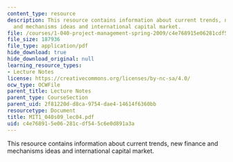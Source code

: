 ```yaml
---
content_type: resource
description: This resource contains information about current trends, new finance
  and mechanisms ideas and international capital market.
file: /courses/1-040-project-management-spring-2009/c4e768915e06281cdf545c6e0d891a3a_MIT1_040s09_lec04.pdf
file_size: 187936
file_type: application/pdf
hide_download: true
hide_download_original: null
learning_resource_types:
- Lecture Notes
license: https://creativecommons.org/licenses/by-nc-sa/4.0/
ocw_type: OCWFile
parent_title: Lecture Notes
parent_type: CourseSection
parent_uid: 2f81220d-d8ca-9754-dae4-14614f6360bb
resourcetype: Document
title: MIT1_040s09_lec04.pdf
uid: c4e76891-5e06-281c-df54-5c6e0d891a3a
---
```

This resource contains information about current trends, new finance and mechanisms ideas and international capital market.